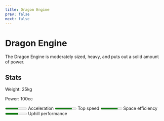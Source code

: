 ```yaml
---
title: Dragon Engine
prev: false
next: false
---
```

# Dragon Engine
The Dragon Engine is moderately sized, heavy, and puts out a solid amount of power.

## Stats
Weight: 25kg

Power: 100cc

<meter id="acceleration" min="0" max="5" low="2" high="3" optimum="5" value="3"></meter> <label for="acceleration">Acceleration</label>
<meter id="top-speed" min="0" max="5" low="2" high="3" optimum="5" value="4"></meter> <label for="top-speed">Top speed</label>
<meter id="space-efficiency" min="0" max="5" low="2" high="3" optimum="5" value="4"></meter> <label for="space-efficiency">Space efficiency</label>
<meter id="uphill-performance" min="0" max="5" low="2" high="3" optimum="5" value="3"></meter> <label for="uphill-performance">Uphill performance</label>